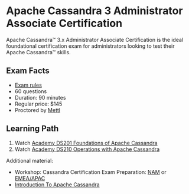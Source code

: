 # Apache Cassandra 3 Administrator Associate Certification

Apache Cassandra™ 3.x Administrator Associate Certification is the ideal foundational certification exam for administrators looking to test their Apache Cassandra™ skills.

## Exam Facts

- [Exam rules](https://www.datastax.com/dev/certification-rules)
- 60 questions
- Duration: 90 minutes
- Regular price: $145
- Proctored by [Mettl](https://mettl.com/)

## Learning Path

1) Watch [Academy DS201 Foundations of Apache Cassandra](https://www.youtube.com/playlist?list=PL2g2h-wyI4Spf5rzSmesewHpXYVnyQ2TS)
2) Watch [Academy DS210 Operations with Apache Cassandra](https://www.youtube.com/playlist?list=PL2g2h-wyI4SrHMlHBJVe_or_Ryek2THgQ)

Additional material:
- Workshop: Cassandra Certification Exam Preparation: [NAM](https://www.youtube.com/watch?v=1NSUXcWrkZM) or [EMEA/APAC](https://www.youtube.com/watch?v=9lNhGwNucZ0)
- [Introduction To Apache Cassandra](https://www.youtube.com/watch?v=B_HTdrTgGNs)
